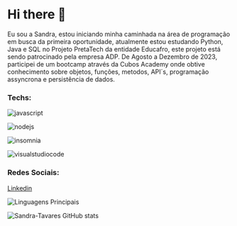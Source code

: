 # Hi there 👋

Eu sou a Sandra, estou iniciando minha caminhada na área de programação em busca da primeira oportunidade, atualmente estou estudando Python, Java e SQL no Projeto PretaTech da entidade Educafro, este projeto está sendo patrocinado pela empresa ADP.
De Agosto a Dezembro de 2023, participei de um bootcamp através da Cubos Academy onde obtive conhecimento sobre objetos, funções, metodos, API´s, programação assyncrona e persistência de dados.


### Techs:
![javascript](https://img.shields.io/badge/JavaScript-323330?style=for-the-badge&logo=javascript&logoColor=F7DF1E)

![nodejs](https://img.shields.io/badge/Node%20js-339933?style=for-the-badge&logo=nodedotjs&logoColor=white)

![insomnia](https://img.shields.io/badge/Insomnia-5849be?style=for-the-badge&logo=Insomnia&logoColor=white)

![visualstudiocode](https://img.shields.io/badge/Visual_Studio_Code-0078D4?style=for-the-badge&logo=visual%20studio%20code&logoColor=white)

### Redes Sociais:
[Linkedin](https://www.linkedin.com/in/sandra-tavares-14037819b)

![Linguagens Principais](https://github-readme-stats.vercel.app/api/top-langs/?username=Sandra-Tavares&theme=tokyonight&hide_border=true&custom_title=Linguagens%20%Principais)

![Sandra-Tavares GitHub stats](https://github-readme-stats.vercel.app/api?username=Sandra-Tavares&show_icons=true&theme=radical)
